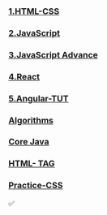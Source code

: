 ### [1.HTML-CSS]()
               

### [2.JavaScript]()
               

### [3.JavaScript Advance]()
               

### [4.React]()
               

### [5.Angular-TUT]()
               

### [Algorithms]()
               

### [Core Java]()
               

### [HTML- TAG]()
               

### [Practice-CSS]()
               
✅